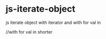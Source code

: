 # js-iterate-object
js iterate object with iterator and with for val in

//with for val in shorter

